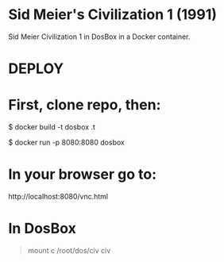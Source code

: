 # Sid Meier's Civilization 1 (1991)

Sid Meier Civilization 1 in DosBox in a Docker container.

# DEPLOY
# First, clone repo, then:

$ docker build -t dosbox .t

$ docker run -p 8080:8080 dosbox

# In your browser go to:
http://localhost:8080/vnc.html 

# In DosBox
> mount c /root/dos/civ
> civ

